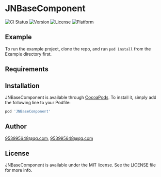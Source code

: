 # JNBaseComponent

[![CI Status](https://img.shields.io/travis/953995648@qq.com/JNBaseComponent.svg?style=flat)](https://travis-ci.org/953995648@qq.com/JNBaseComponent)
[![Version](https://img.shields.io/cocoapods/v/JNBaseComponent.svg?style=flat)](https://cocoapods.org/pods/JNBaseComponent)
[![License](https://img.shields.io/cocoapods/l/JNBaseComponent.svg?style=flat)](https://cocoapods.org/pods/JNBaseComponent)
[![Platform](https://img.shields.io/cocoapods/p/JNBaseComponent.svg?style=flat)](https://cocoapods.org/pods/JNBaseComponent)

## Example

To run the example project, clone the repo, and run `pod install` from the Example directory first.

## Requirements

## Installation

JNBaseComponent is available through [CocoaPods](https://cocoapods.org). To install
it, simply add the following line to your Podfile:

```ruby
pod 'JNBaseComponent'
```

## Author

953995648@qq.com, 953995648@qq.com

## License

JNBaseComponent is available under the MIT license. See the LICENSE file for more info.
